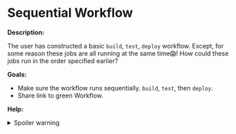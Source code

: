 # Sequential Workflow

**Description:**

The user has constructed a basic `build`, `test`, `deploy` workflow. Except, for some reason these jobs are all running at the same time😱! How could these jobs run in the order specified earlier?

**Goals:**

- Make sure the workflow runs sequentially. `build`, `test`, then `deploy`.
- Share link to green Workflow.

**Help:**
<details>
  <summary>Spoiler warning</summary>

  * https://circleci.com/docs/2.0/workflows-overview/
  
</details>